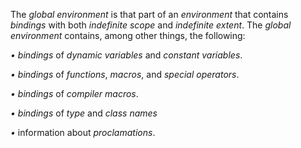  

The *global environment* is that part of an *environment* that contains *bindings* with both *indefinite scope* and *indefinite extent*. The *global environment* contains, among other things, the following: 

*• bindings* of *dynamic variables* and *constant variables*. 

*• bindings* of *functions*, *macros*, and *special operators*. 

*• bindings* of *compiler macros*. 

*• bindings* of *type* and *class names* 

*•* information about *proclamations*.  



